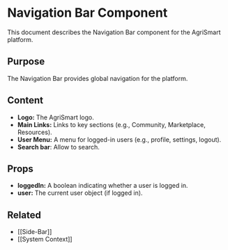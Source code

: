 # Navigation Bar Component

This document describes the Navigation Bar component for the AgriSmart platform.

## Purpose

The Navigation Bar provides global navigation for the platform.

## Content

*   **Logo:** The AgriSmart logo.
*   **Main Links:** Links to key sections (e.g., Community, Marketplace, Resources).
*   **User Menu:** A menu for logged-in users (e.g., profile, settings, logout).
* **Search bar**: Allow to search.

## Props

*   **loggedIn:** A boolean indicating whether a user is logged in.
*   **user:** The current user object (if logged in).

## Related

*   [[Side-Bar]]
* [[System Context]]
